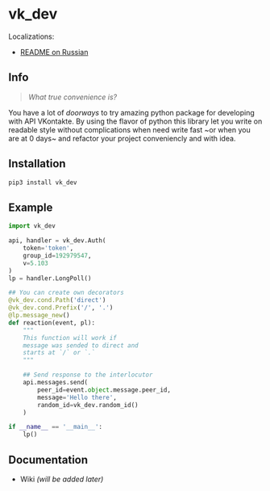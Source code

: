 # vk_dev
Localizations:
* [README on Russian](./README_RU.md)

## Info
> *What true convenience is?*

You have a lot of *doorways* to try amazing python package for developing with API VKontakte. By using the flavor of python this library let you write on readable style without complications when need write fast ~or when you are at 0 days~ and refactor your project conveniencly and with idea.

## Installation
```bash
pip3 install vk_dev
```
## Example
```python
import vk_dev

api, handler = vk_dev.Auth(
    token='token',
    group_id=192979547,
    v=5.103
)
lp = handler.LongPoll()

## You can create own decorators
@vk_dev.cond.Path('direct')
@vk_dev.cond.Prefix('/', '.')
@lp.message_new()
def reaction(event, pl):
    """
    This function will work if
    message was sended to direct and
    starts at `/` or `.`
    """

    ## Send response to the interlocutor
    api.messages.send(
        peer_id=event.object.message.peer_id,
        message='Hello there',
        random_id=vk_dev.random_id()
    )

if __name__ == '__main__':
    lp()
```
## Documentation
* Wiki *(will be added later)*
